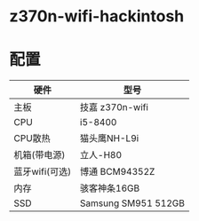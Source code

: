 # z370n-wifi-hackintosh
# 配置

硬件 | 型号 
---|---
主板 | 技嘉 z370n-wifi  
CPU| i5-8400 
CPU散热|猫头鹰NH-L9i 
机箱(带电源)|立人-H80 
蓝牙wifi(可选)|博通 BCM94352Z 
内存| 骇客神条16GB 
SSD | Samsung SM951 512GB 


